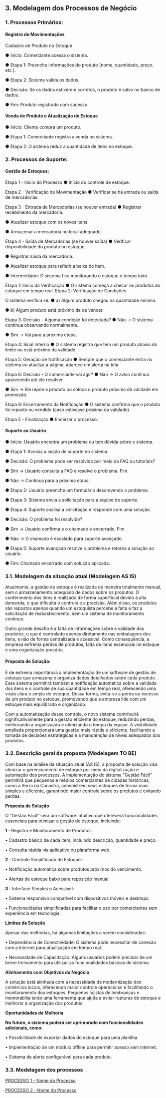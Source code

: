 ## 3. Modelagem dos Processos de Negócio

### 1. Processos Primários:

#### Registro de Movimentações 

Cadastro de Produto no Estoque 

● Início: Comerciante acessa o sistema. 

● Etapa 1: Preenche informações do produto (nome, quantidade, preço, etc.). 

● Etapa 2: Sistema valida os dados. 

● Decisão: Se os dados estiverem corretos, o produto é salvo no banco de 
dados. 

● Fim: Produto registrado com sucesso. 

#### Venda de Produto e Atualização do Estoque 

● Início: Cliente compra um produto. 

● Etapa 1: Comerciante registra a venda no sistema. 

● Etapa 2: O sistema reduz a quantidade de itens no estoque. 

### 2. Processos de Suporte:

#### Gestão de Estoques:

Etapa 1 - Início do Processo 
● Início do controle de estoque. 

Etapa 2 - Verificação de Movimentação 
● Verificar se há entrada ou saída de mercadorias. 

Etapa 3 - Entrada de Mercadorias (se houver entrada) 
● Registrar recebimento da mercadoria. 

● Atualizar estoque com os novos itens. 

● Armazenar a mercadoria no local adequado. 

Etapa 4 - Saída de Mercadorias (se houver saída) 
● Verificar disponibilidade do produto no estoque.

● Registrar saída da mercadoria. 

● Atualizar estoque para refletir a baixa do item.

● Intermediário: O sistema fica monitorando o estoque o tempo todo. 

Etapa 1: Início da Verificação 
● O sistema começa a checar os produtos do estoque em tempo real. 
Etapa 2: Verificação de Condições 

O sistema verifica se: 
● a) Algum produto chegou na quantidade mínima. 

● b) Algum produto está próximo de de vencer. 

Etapa 3: Decisão – Alguma condição foi detectada? 
● Não → O sistema continua observando normalmente. 

● Sim → Vai para a próxima etapa. 

Etapa 4: Sinal Interno 
● O sistema registra que tem um produto abaixo do limite ou está próximo da validade. 

Etapa 5: Geração de Notificação 
● Sempre que o comerciante entra no sistema ou atualiza a página, aparece 
um alerta na tela. 

Etapa 6: Decisão – O comerciante vai agir? 
● Não → O aviso continua aparecendo até ele resolver. 

● Sim → Ele repõe o produto ou coloca o produto próximo da validade em promoção. 

Etapa 9: Encerramento da Notificação 
● O sistema confirma que o produto foi reposto ou vendido (caso estivesse próximo da validade). 

Etapa 5 - Finalização 
● Encerrar o processo.

#### Suporte ao Usuário 

● Início: Usuário encontra um problema ou tem dúvida sobre o sistema. 

● Etapa 1: Acessa a seção de suporte no sistema. 

● Decisão: O problema pode ser resolvido por meio da FAQ ou tutoriais? 

● Sim → Usuário consulta a FAQ e resolve o problema. Fim. 

● Não → Continua para a próxima etapa. 

● Etapa 2: Usuário preenche um formulário descrevendo o problema. 

● Etapa 3: Sistema envia a solicitação para a equipe de suporte. 

● Etapa 4: Suporte analisa a solicitação e responde com uma solução. 

● Decisão: O problema foi resolvido? 

● Sim → Usuário confirma e o chamado é encerrado. Fim. 

● Não → O chamado é escalado para suporte avançado. 

● Etapa 5: Suporte avançado resolve o problema e retorna a solução ao 
usuário. 

● Fim: Chamado encerrado com solução aplicada. 


### 3.1. Modelagem da situação atual (Modelagem AS IS)

Atualmente, a gestão de estoque é realizada de maneira totalmente manual, sem o armazenamento adequado de dados sobre os produtos. O conferimento dos itens é realizado de forma superficial devido à alta demanda, o que dificulta o controle e a precisão. Além disso, os produtos são repostos apenas quando um estoquista percebe a falta e faz a solicitação de reabastecimento, sem um sistema de monitoramento contínuo.

Outro grande desafio é a falta de informações sobre a validade dos produtos, o que é controlado apenas diretamente nas embalagens dos itens, e não de forma centralizada e acessível. Como consequência, a empresa enfrenta perdas de produtos, falta de itens essenciais no estoque e uma organização precária.

#### Proposta de Solução:

É de extrema importância a implementação de um software de gestão de estoque que armazena e organiza dados detalhados sobre cada produto. Esse sistema permitirá também a notificação automática sobre a validade dos itens e o controle de sua quantidade em tempo real, oferecendo uma visão clara e ampla do estoque. Dessa forma, evita-se a perda ou excesso de um produto no estoque, promovendo que a empresa lide com um estoque mais equilibrado e organizado. 

Com a automatização desse controle, o novo sistema contribuirá significativamente para a gestão eficiente do estoque, reduzindo perdas, melhorando a organização e otimizando o tempo da equipe. A visibilidade ampliada proporcionará uma gestão mais rápida e eficiente, facilitando a tomada de decisões estratégicas e a manutenção de níveis adequados dos produtos.

### 3.2. Descrição geral da proposta (Modelagem TO BE)

Com base na análise da situação atual (AS IS), a proposta de solução visa otimizar o gerenciamento de estoque por meio da digitalização e automação dos processos. A implementação do sistema "Gestão Fácil" permitirá que pequenos e médios comerciantes de cidades históricas, como a Serra da Canastra, administrem seus estoques de forma mais simples e eficiente, garantindo maior controle sobre os produtos e evitando perdas.

<strong> Proposta de Solução </strong><br>

O "Gestão Fácil" será um software intuitivo que oferecerá funcionalidades essenciais para otimizar a gestão de estoque, incluindo:

<strong>1 - </strong> Registro e Monitoramento de Produtos:

• Cadastro básico de cada item, incluindo descrição, quantidade e preço.

• Consulta rápida via aplicativo ou plataforma web.

<strong>2 - </strong> Controle Simplificado de Estoque:

• Notificação automática sobre produtos próximos do vencimento.

• Alertas de estoque baixo para reposição manual.

<strong>3 - </strong> Interface Simples e Acessível:

• Sistema responsivo compatível com dispositivos móveis e desktops.

• Funcionalidades simplificadas para facilitar o uso por comerciantes sem experiência em tecnologia.

<strong> Limites da Solução </strong><br>

Apesar das melhorias, há algumas limitações a serem consideradas:

• Dependência de Conectividade: O sistema pode necessitar de conexão com a internet para atualização em tempo real.

• Necessidade de Capacitação: Alguns usuários podem precisar de um breve treinamento para utilizar as funcionalidades básicas do sistema.

<strong> Alinhamento com Objetivos do Negócio </strong><br>

A solução está alinhada com a necessidade de modernização dos comércios locais, oferecendo maior controle operacional e facilitando o monitoramento dos estoques. Pequenos lojistas de lembranças e memorabilia terão uma ferramenta que ajuda a evitar rupturas de estoque e melhorar a organização dos produtos.

<strong> Oportunidades de Melhoria </strong><br>

<strong> No futuro, o sistema poderá ser aprimorado com funcionalidades adicionais, como: </strong><br>

• Possibilidade de exportar dados do estoque para uma planilha.

• Implementação de um módulo offline para permitir acesso sem internet.

• Sistema de alerta configurável para cada produto.

### 3.3. Modelagem dos processos

[PROCESSO 1 - Nome do Processo](./processos/processo-1-nome-do-processo.md "Detalhamento do Processo 1.")

[PROCESSO 2 - Nome do Processo](./processos/processo-2-nome-do-processo.md "Detalhamento do Processo 2.")
